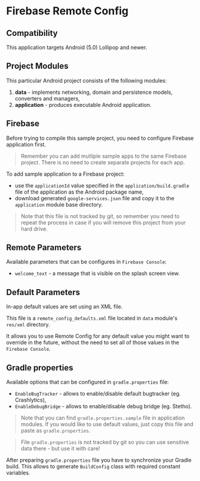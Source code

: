 # Firebase Remote Config

## Compatibility

This application targets Android (5.0) Lollipop and newer.

## Project Modules

This particular Android project consists of the following modules:

1. **data** - implements networking, domain and persistence models, converters and managers,
2. **application** - produces executable Android application.

## Firebase

Before trying to compile this sample project, you need to configure Firebase application first.

  > Remember you can add multiple sample apps to the same Firebase project. There is no need to create separate projects for each app.

To add sample application to a Firebase project:

  - use the `applicationId` value specified in the `application/build.gradle` file of the application as the Android package name,
  - download generated `google-services.json` file and copy it to the `application` module base directory.

  > Note that this file is not tracked by git, so remember you need to repeat the process in case if you will remove this project from your hard drive.

## Remote Parameters

Available parameters that can be configures in `Firebase Console`:

  - `welcome_text` - a message that is visible on the splash screen view.

## Default Parameters

In-app default values are set using an XML file.

This file is a `remote_config_defaults.xml` file located in `data` module's `res/xml` directory.

It allows you to use Remote Config for any default value you might want to override in the future, without the need to set all of those values in the `Firebase Console`. 

## Gradle properties

Available options that can be configured in `gradle.properties` file:

  - `EnableBugTracker` - allows to enable/disable default bugtracker (eg. Crashlytics),
  - `EnableDebugBridge` - allows to enable/disable debug bridge (eg. Stetho).

> Note that you can find `gradle.properties.sample` file in application modules. If you would like to use default values, just copy this file and paste as `gradle.properties`.

> File `gradle.properties` is not tracked by git so you can use sensitive data there - but use it with care!  

After preparing `gradle.properties` file you have to synchronize your Gradle build. This allows to generate `BuildConfig` class with required constant variables.
